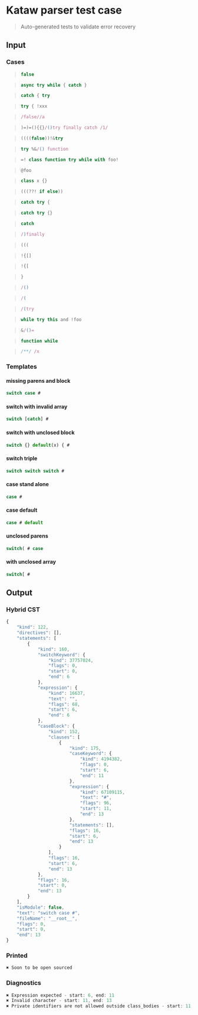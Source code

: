 # Kataw parser test case

> Auto-generated tests to validate error recovery
>

## Input

### Cases

> `````js
> false
> `````

> `````js
> async try while { catch }
> `````

> `````js
> catch { try
> `````

> `````js
> try { !xxx
> `````

> `````js
> /false//a
> `````

> `````js
> )=)=(){{}/()try finally catch /1/
> `````

> `````js
> ((((false))!&try
> `````

> `````js
> try %&/() function
> `````

> `````js
> =! class function try while with foo!
> `````

> `````js
> @foo
> `````

> `````js
> class x {}
> `````

> `````js
> (((??! if else))
> `````

> `````js
> catch try {
> `````

> `````js
> catch try {}
> `````

> `````js
> catch
> `````

> `````js
> /)finally
> `````

> `````js
> (((
> `````

> `````js
> !{[]
> `````

> `````js
> !{[
> `````

> `````js
> }
> `````

> `````js
> /()
> `````

> `````js
> /(
> `````

> `````js
> /(try
> `````

> `````js
> while try this and !foo
> `````

> `````js
> &/()=
> `````

> `````js
> function while
> `````

> `````js
> /**/ /x
> `````

### Templates

#### missing parens and block

`````js
switch case #
`````

#### switch with invalid array

`````js
switch [catch] #
`````

#### switch with unclosed block

`````js
switch {} default(x) { #
`````

#### switch triple

`````js
switch switch switch #
`````

#### case stand alone

`````js
case #
`````

#### case default

`````js
case # default
`````

#### unclosed parens

`````js
switch( # case
`````

#### with unclosed array

`````js
switch[ #
`````



## Output

### Hybrid CST

```javascript
{
    "kind": 122,
    "directives": [],
    "statements": [
        {
            "kind": 160,
            "switchKeyword": {
                "kind": 37757024,
                "flags": 0,
                "start": 0,
                "end": 6
            },
            "expression": {
                "kind": 16637,
                "text": "",
                "flags": 68,
                "start": 6,
                "end": 6
            },
            "caseBlock": {
                "kind": 152,
                "clauses": [
                    {
                        "kind": 175,
                        "caseKeyword": {
                            "kind": 4194382,
                            "flags": 0,
                            "start": 6,
                            "end": 11
                        },
                        "expression": {
                            "kind": 67109115,
                            "text": "#",
                            "flags": 96,
                            "start": 11,
                            "end": 13
                        },
                        "statements": [],
                        "flags": 16,
                        "start": 6,
                        "end": 13
                    }
                ],
                "flags": 16,
                "start": 6,
                "end": 13
            },
            "flags": 16,
            "start": 0,
            "end": 13
        }
    ],
    "isModule": false,
    "text": "switch case #",
    "fileName": "__root__",
    "flags": 0,
    "start": 0,
    "end": 13
}
```

### Printed

```javascript
✖ Soon to be open sourced
```

### Diagnostics

```javascript
✖ Expression expected - start: 6, end: 11
✖ Invalid character - start: 11, end: 13
✖ Private identifiers are not allowed outside class_bodies - start: 11, end: 13

```

